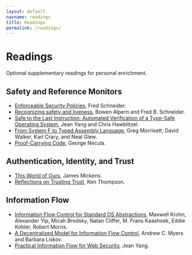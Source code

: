 ```yaml
---
layout: default
navname: readings
title: Readings
permalink: /readings/
---
```


# Readings

Optional supplementary readings for personal enrichment.

## Safety and Reference Monitors
*   [Enforceable Security Policies](https://www.cs.cornell.edu/fbs/publications/EnfSecPols.pdf), Fred Schneider.
*   [Recognizing safety and liveness](https://www.cs.cornell.edu/fbs/publications/RecSafeLive.pdf), Bowen Alpern and Fred B. Schneider.
*   [Safe to the Last Instruction: Automated Verification of a Type-Safe Operating System](http://cacm.acm.org/magazines/2011/12/142529-safe-to-the-last-instruction/fulltext), Jean Yang and Chris Hawblitzel.
*   [From System F to Typed Assembly Language](https://nogin.org/cs101-f05/tal-popl.pdf), Greg Morrisett, David Walker, Karl Crary, and Neal Glew.
*   [Proof-Carrying Code](http://www.utdallas.edu/~hamlen/Papers/necula97proofcarrying.pdf), George Necula.

## Authentication, Identity, and Trust
*   [This World of Ours](https://www.usenix.org/system/files/1401_08-12_mickens.pdf), James Mickens.
*   [Reflections on Trusting Trust](https://www.ece.cmu.edu/~ganger/712.fall02/papers/p761-thompson.pdf), Ken Thompson.

## Information Flow
*   [Information Flow Control for Standard OS Abstractions](https://pdos.csail.mit.edu/papers/flume-sosp07.pdf), Maxwell Krohn, Alexander Yip, Micah Brodsky, Natan Cliffer, M. Frans Kaashoek, Eddie Kohler, Robert Morris.
*   [A Decentralized Model for Information Flow Control](http://www.cs.cornell.edu/andru/papers/iflow-sosp97/paper.html), Andrew C. Myers and Barbara Liskov.
*   [Practical Information Flow for Web Security](http://queue.acm.org/detail.cfm?id=3005356), Jean Yang.
